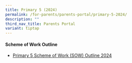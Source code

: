 ```yaml
---
title: Primary 5 (2024)
permalink: /for-parents/parents-portal/primary-5-2024/
description: ""
third_nav_title: Parents Portal
variant: tiptap
---
```

<h4><strong>Scheme of Work Outline</strong></h4>
<ul data-tight="true" class="tight">
<li>
<p><a href="/resources/scheme-of-work-outline-2024/primary-5/" rel="noopener noreferrer nofollow" target="_blank">Primary 5 Scheme of Work (SOW) Outline 2024</a>
</p>
</li>
</ul>
<p></p>